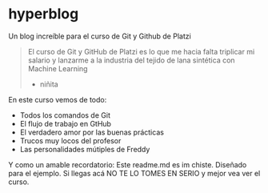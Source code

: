 # hyperblog
Un blog increíble para el curso de Git y Github de Platzi

> El curso de Git y GitHub de Platzi es lo que me hacia falta triplicar mi salario y lanzarme a la industria del tejido de lana sintética con Machine Learning
> - niñita

En este curso vemos de todo:
* Todos los comandos de Git
* El flujo de trabajo en GtHub
* El verdadero amor por las buenas prácticas
* Trucos muy locos del profesor
* Las personalidades mútiples de Freddy

 Y como un amable recordatorio: Este readme.md es im chiste. Diseñado para el ejemplo. Si llegas acá NO TE LO TOMES EN SERIO y mejor vea ver el curso.

